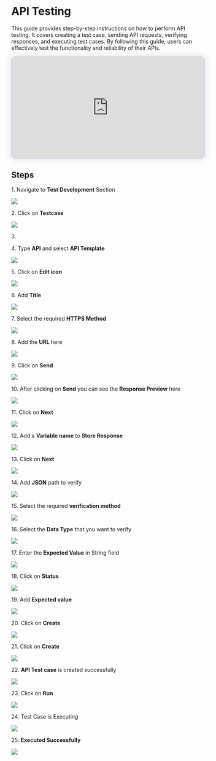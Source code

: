 # API Testing

This guide provides step-by-step instructions on how to perform API testing. It covers creating a test case, sending API requests, verifying responses, and executing test cases. By following this guide, users can effectively test the functionality and reliability of their APIs.


<div>
        <script src="https://js.storylane.io/js/v1/storylane.js"></script>
        <div class="sl-embed" style="position:relative;padding-bottom:calc(47.50% + 27px);width:100%;height:0;transform:scale(1)">
          <iframe class="sl-demo" src="https://app.storylane.io/demo/si1ieijztdbw" name="sl-embed" allow="fullscreen; camera; microphone" style="position:absolute;top:0;left:0;width:100%;height:100%;border:1px solid rgba(63,95,172,0.35);box-shadow: 0px 0px 18px rgba(26, 19, 72, 0.15);border-radius:10px;box-sizing:border-box;"></iframe>
        </div>
      </div>
        


## **Steps**


1\. Navigate to **Test Development** Section

![](https://ajeuwbhvhr.cloudimg.io/colony-recorder.s3.amazonaws.com/files/2024-03-06/7e6b4797-ff6c-4370-906d-4e247fb24b96/ascreenshot.jpeg?tl_px=0,0&br_px=1376,769&force_format=png&width=1120.0&wat=1&wat_opacity=0.7&wat_gravity=northwest&wat_url=https://colony-recorder.s3.us-west-1.amazonaws.com/images/watermarks/FB923C_standard.png&wat_pad=511,165)


2\. Click on **Testcase**

![](https://ajeuwbhvhr.cloudimg.io/colony-recorder.s3.amazonaws.com/files/2024-03-16/c8a28e24-56ad-4ca5-beb0-cf84c8fa72c3/File.jpeg?tl_px=0,0&br_px=1376,769&force_format=png&width=1120.0&wat=1&wat_opacity=0.7&wat_gravity=northwest&wat_url=https://colony-recorder.s3.us-west-1.amazonaws.com/images/watermarks/FB923C_standard.png&wat_pad=511,165)


3\. 


4\. Type **API** and select **API Template**

![](https://ajeuwbhvhr.cloudimg.io/colony-recorder.s3.amazonaws.com/files/2024-03-06/06ffca85-5c31-4011-9a56-848a90ee78cd/ascreenshot.jpeg?tl_px=0,1&br_px=1376,770&force_format=png&width=1120.0&wat=1&wat_opacity=0.7&wat_gravity=northwest&wat_url=https://colony-recorder.s3.us-west-1.amazonaws.com/images/watermarks/FB923C_standard.png&wat_pad=188,277)


5\. Click on **Edit icon**

![](https://ajeuwbhvhr.cloudimg.io/colony-recorder.s3.amazonaws.com/files/2024-03-06/45c2990f-5c9b-4533-96fb-f772702e3ac3/ascreenshot.jpeg?tl_px=0,0&br_px=1920,912&force_format=png&width=1120.0&wat=1&wat_opacity=0.7&wat_gravity=northwest&wat_url=https://colony-recorder.s3.us-west-1.amazonaws.com/images/watermarks/FB923C_standard.png&wat_pad=1034,129)


6\. Add **Title**

![](https://ajeuwbhvhr.cloudimg.io/colony-recorder.s3.amazonaws.com/files/2024-03-16/3e20ef18-f0bf-45f9-8e35-cf899631dbd5/user_cropped_screenshot.jpeg?tl_px=0,0&br_px=1719,912&force_format=png&width=1120.0&wat=1&wat_opacity=0.7&wat_gravity=northwest&wat_url=https://colony-recorder.s3.us-west-1.amazonaws.com/images/watermarks/FB923C_standard.png&wat_pad=388,-10)


7\. Select the required **HTTPS Method**

![](https://ajeuwbhvhr.cloudimg.io/colony-recorder.s3.amazonaws.com/files/2024-03-16/951e5978-342e-440d-b6d8-74caab231c35/user_cropped_screenshot.jpeg?tl_px=0,0&br_px=1719,912&force_format=png&width=1120.0&wat=1&wat_opacity=0.7&wat_gravity=northwest&wat_url=https://colony-recorder.s3.us-west-1.amazonaws.com/images/watermarks/FB923C_standard.png&wat_pad=392,102)


8\. Add the **URL** here

![](https://ajeuwbhvhr.cloudimg.io/colony-recorder.s3.amazonaws.com/files/2024-03-16/7141a8ed-673f-4143-a7b4-5f79ad0b8f65/user_cropped_screenshot.jpeg?tl_px=322,0&br_px=1698,769&force_format=png&width=1120.0&wat=1&wat_opacity=0.7&wat_gravity=northwest&wat_url=https://colony-recorder.s3.us-west-1.amazonaws.com/images/watermarks/FB923C_standard.png&wat_pad=524,138)


9\. Click on **Send**

![](https://ajeuwbhvhr.cloudimg.io/colony-recorder.s3.amazonaws.com/files/2024-03-16/ca60470f-8657-406f-9812-97ed5629459f/File.jpeg?tl_px=544,0&br_px=1920,769&force_format=png&width=1120.0&wat=1&wat_opacity=0.7&wat_gravity=northwest&wat_url=https://colony-recorder.s3.us-west-1.amazonaws.com/images/watermarks/FB923C_standard.png&wat_pad=988,135)


10\. After clicking on **Send** you can see the **Response Preview** here

![](https://ajeuwbhvhr.cloudimg.io/colony-recorder.s3.amazonaws.com/files/2024-03-16/05c9195a-a9b2-4368-949c-0844761ef0ad/user_cropped_screenshot.jpeg?tl_px=259,142&br_px=1636,912&force_format=png&width=1120.0&wat=1&wat_opacity=0.7&wat_gravity=northwest&wat_url=https://colony-recorder.s3.us-west-1.amazonaws.com/images/watermarks/FB923C_standard.png&wat_pad=524,410)


11\. Click on **Next**

![](https://ajeuwbhvhr.cloudimg.io/colony-recorder.s3.amazonaws.com/files/2024-03-06/67d7011a-f985-494d-bf38-162223b017d3/ascreenshot.jpeg?tl_px=544,91&br_px=1920,860&force_format=png&width=1120.0&wat=1&wat_opacity=0.7&wat_gravity=northwest&wat_url=https://colony-recorder.s3.us-west-1.amazonaws.com/images/watermarks/FB923C_standard.png&wat_pad=811,277)


12\. Add a **Variable name** to **Store Response**

![](https://ajeuwbhvhr.cloudimg.io/colony-recorder.s3.amazonaws.com/files/2024-03-16/02b8c35a-5650-4817-a792-2b52f2fe4e40/user_cropped_screenshot.jpeg?tl_px=0,0&br_px=1719,912&force_format=png&width=1120.0&wat=1&wat_opacity=0.7&wat_gravity=northwest&wat_url=https://colony-recorder.s3.us-west-1.amazonaws.com/images/watermarks/FB923C_standard.png&wat_pad=412,91)


13\. Click on **Next**

![](https://ajeuwbhvhr.cloudimg.io/colony-recorder.s3.amazonaws.com/files/2024-03-16/a4147a8a-c2e9-4250-952a-26bcf5fff310/user_cropped_screenshot.jpeg?tl_px=200,0&br_px=1920,912&force_format=png&width=1120.0&wat=1&wat_opacity=0.7&wat_gravity=northwest&wat_url=https://colony-recorder.s3.us-west-1.amazonaws.com/images/watermarks/FB923C_standard.png&wat_pad=854,129)


14\. Add **JSON** path to verify

![](https://ajeuwbhvhr.cloudimg.io/colony-recorder.s3.amazonaws.com/files/2024-03-06/34bbd139-d990-4dbd-9b43-c9e83ccc1806/ascreenshot.jpeg?tl_px=342,47&br_px=1417,648&force_format=png&wat_scale=95&wat=1&wat_opacity=0.7&wat_gravity=northwest&wat_url=https://colony-recorder.s3.us-west-1.amazonaws.com/images/watermarks/FB923C_standard.png&wat_pad=502,265)


15\. Select the required **verification method**

![](https://ajeuwbhvhr.cloudimg.io/colony-recorder.s3.amazonaws.com/files/2024-03-16/7160bc96-3f29-431b-b363-1aaad92e72b0/user_cropped_screenshot.jpeg?tl_px=350,0&br_px=1726,769&force_format=png&width=1120.0&wat=1&wat_opacity=0.7&wat_gravity=northwest&wat_url=https://colony-recorder.s3.us-west-1.amazonaws.com/images/watermarks/FB923C_standard.png&wat_pad=524,252)


16\. Select the **Data Type** that you want to verify

![](https://ajeuwbhvhr.cloudimg.io/colony-recorder.s3.amazonaws.com/files/2024-03-16/4a2eb784-3224-46c2-99c5-773f807cefd7/user_cropped_screenshot.jpeg?tl_px=530,0&br_px=1906,769&force_format=png&width=1120.0&wat=1&wat_opacity=0.7&wat_gravity=northwest&wat_url=https://colony-recorder.s3.us-west-1.amazonaws.com/images/watermarks/FB923C_standard.png&wat_pad=524,247)


17\. Enter the **Expected Value** in String field

![](https://ajeuwbhvhr.cloudimg.io/colony-recorder.s3.amazonaws.com/files/2024-03-16/94eeaa1f-02d2-4a44-afef-540e71906c80/user_cropped_screenshot.jpeg?tl_px=544,0&br_px=1920,769&force_format=png&width=1120.0&wat=1&wat_opacity=0.7&wat_gravity=northwest&wat_url=https://colony-recorder.s3.us-west-1.amazonaws.com/images/watermarks/FB923C_standard.png&wat_pad=665,252)


18\. Click on **Status**

![](https://ajeuwbhvhr.cloudimg.io/colony-recorder.s3.amazonaws.com/files/2024-03-06/07a94269-4bc8-4e5a-9558-f39d7f0db5df/ascreenshot.jpeg?tl_px=0,0&br_px=1920,912&force_format=png&width=1120.0&wat=1&wat_opacity=0.7&wat_gravity=northwest&wat_url=https://colony-recorder.s3.us-west-1.amazonaws.com/images/watermarks/FB923C_standard.png&wat_pad=436,83)


19\. Add **Expected value**

![](https://ajeuwbhvhr.cloudimg.io/colony-recorder.s3.amazonaws.com/files/2024-03-16/739e2543-0450-4002-9a97-2bd355447c1e/user_cropped_screenshot.jpeg?tl_px=544,0&br_px=1920,769&force_format=png&width=1120.0&wat=1&wat_opacity=0.7&wat_gravity=northwest&wat_url=https://colony-recorder.s3.us-west-1.amazonaws.com/images/watermarks/FB923C_standard.png&wat_pad=524,266)


20\. Click on **Create**

![](https://ajeuwbhvhr.cloudimg.io/colony-recorder.s3.amazonaws.com/files/2024-03-16/b21a4b8e-cdf8-44ef-bef1-48dcb3f2c236/File.jpeg?tl_px=544,61&br_px=1920,830&force_format=png&width=1120.0&wat=1&wat_opacity=0.7&wat_gravity=northwest&wat_url=https://colony-recorder.s3.us-west-1.amazonaws.com/images/watermarks/FB923C_standard.png&wat_pad=807,277)


21\. Click on **Create**

![](https://ajeuwbhvhr.cloudimg.io/colony-recorder.s3.amazonaws.com/files/2024-03-06/8ec501f0-bbb1-467e-94d8-75d852857a3e/ascreenshot.jpeg?tl_px=200,0&br_px=1920,912&force_format=png&width=1120.0&wat=1&wat_opacity=0.7&wat_gravity=northwest&wat_url=https://colony-recorder.s3.us-west-1.amazonaws.com/images/watermarks/FB923C_standard.png&wat_pad=1003,196)


22\. **API Test case** is created successfully

![](https://ajeuwbhvhr.cloudimg.io/colony-recorder.s3.amazonaws.com/files/2024-03-06/1cc8695f-8eab-41ef-8c5b-a85e285b6877/ascreenshot.jpeg?tl_px=0,0&br_px=1376,769&force_format=png&width=1120.0&wat=1&wat_opacity=0.7&wat_gravity=northwest&wat_url=https://colony-recorder.s3.us-west-1.amazonaws.com/images/watermarks/FB923C_standard.png&wat_pad=226,245)


23\. Click on **Run**

![](https://ajeuwbhvhr.cloudimg.io/colony-recorder.s3.amazonaws.com/files/2024-03-06/b166022a-2f36-4096-a09b-ad7aed38f2fe/ascreenshot.jpeg?tl_px=200,0&br_px=1920,912&force_format=png&width=1120.0&wat=1&wat_opacity=0.7&wat_gravity=northwest&wat_url=https://colony-recorder.s3.us-west-1.amazonaws.com/images/watermarks/FB923C_standard.png&wat_pad=803,-15)


24\. Test Case is Executing

![](https://ajeuwbhvhr.cloudimg.io/colony-recorder.s3.amazonaws.com/files/2024-03-06/76a66d1d-8e70-4856-882c-19c5b52afe62/ascreenshot.jpeg?tl_px=0,0&br_px=1376,769&force_format=png&width=1120.0&wat=1&wat_opacity=0.7&wat_gravity=northwest&wat_url=https://colony-recorder.s3.us-west-1.amazonaws.com/images/watermarks/FB923C_standard.png&wat_pad=285,187)


25\. **Executed Successfully**

![](https://ajeuwbhvhr.cloudimg.io/colony-recorder.s3.amazonaws.com/files/2024-03-06/99d7eb9f-65db-4eb0-b379-d185ba5724bd/ascreenshot.jpeg?tl_px=12,29&br_px=1087,630&force_format=png&wat_scale=95&wat=1&wat_opacity=0.7&wat_gravity=northwest&wat_url=https://colony-recorder.s3.us-west-1.amazonaws.com/images/watermarks/FB923C_standard.png&wat_pad=502,265)



